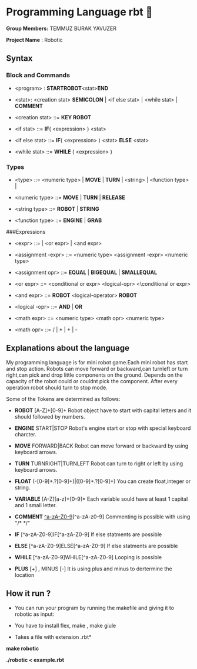 # Programming Language rbt :robot:

**Group Members:** TEMMUZ BURAK YAVUZER

**Project Name** : Robotic
 
 

## Syntax


### Block and Commands 

* \<program\> : **STARTROBOT**\<stat\>**END**

* \<stat\>: \<creation stat\> **SEMICOLON** | \<if else stat> | \<while stat\> | **COMMENT**

* \<creation stat\> ::= **KEY ROBOT**

* \<if stat\> ::= **IF**( \<expression\> ) \<stat\>

* \<if else stat\> ::= **IF**( \<expression\> ) \<stat\> **ELSE** \<stat\>

* \<while stat\> ::= **WHILE** ( \<expression\> )


### Types

* \<type\> ::= \<numeric type\> | **MOVE** | **TURN** | \<string\> | \<function type\> |

* \<numeric type\> ::= **MOVE** | **TURN** | **RELEASE**

* \<string type\> ::= **ROBOT** | **STRING**

* \<function type\> ::= **ENGINE** | **GRAB**


###Expressions

* \<expr\> ::= <assignment expr> | \<or expr\> | \<and expr\>

* \<assignment -expr\> ::= \<numeric type\> \<assignment -expr\> \<numeric type\>

* \<assignment opr\> ::= **EQUAL** | **BIGEQUAL** | **SMALLEQUAL**

* \<or expr\> ::= \<conditional or expr\> \<logical-opr\> <\conditional or expr\>

* \<and expr\> ::= **ROBOT** \<logical-operator\> **ROBOT**

* \<logical -opr\> ::= **AND** | **OR**

* \<math expr\> ::= \<numeric type\> \<math opr\> \<numeric type\>

* \<math opr\> ::= / | * | + | -


## Explanations about the language

My programming language is for mini robot game.Each mini robot has start and stop action.
Robots can move forward or backward,can turnleft or turn right,can pick and drop little components on the ground.
Depends on the capacity of the robot could or couldnt pick the component.
After every operation robot should turn to stop mode.


Some of the Tokens are determined as follows:

- **ROBOT** [A-Z]+[0-9]+ Robot object have to start with capital letters and it should followed by numbers.

- **ENGINE** START|STOP Robot's engine start or stop with special keyboard charcter.

- **MOVE** FORWARD|BACK Robot can move forward or backward by using keyboard arrows.

- **TURN** TURNRIGHT|TURNLEFT Robot can turn to right or left by using keyboard arrows.

- **FLOAT** (-[0-9]+\.?[0-9]+)|([0-9]+\.?[0-9]+) You can create float,integer or string.

- **VARIABLE** [A-Z][a-z]+[0-9]* Each variable sould have at least 1 capital and 1 small letter.

- **COMMENT** [^a-zA-Z0-9]([/*].+[*/])[^a-zA-z0-9] Commenting is possible with using "/* */"

- **IF** [^a-zA-Z0-9]IF[^a-zA-Z0-9] If else statments are possible

- **ELSE** [^a-zA-Z0-9]ELSE[^a-zA-Z0-9] If else statments are possible

- **WHILE** [^a-zA-Z0-9]WHILE[^a-zA-Z0-9] Looping is possible

- **PLUS** [+] , MINUS [-] It is using plus and minus to dertermine the location



## How it run ?

- You can run your program by running the makefile and giving it to robotic as input:

- You have to install flex, make , make giule

- Takes a file with extension .rbt* 

**make robotic**

**./robotic < example.rbt**

